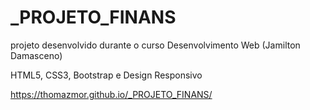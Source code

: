 # _PROJETO_FINANS

projeto desenvolvido durante o curso Desenvolvimento Web (Jamilton Damasceno)

HTML5, CSS3, Bootstrap e Design Responsivo

https://thomazmor.github.io/_PROJETO_FINANS/
 
